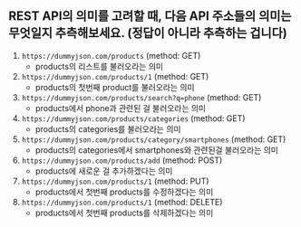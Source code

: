## REST API의 의미를 고려할 때, 다음 API 주소들의 의미는 무엇일지 추측해보세요. (정답이 아니라 추측하는 겁니다)

1. `https://dummyjson.com/products` (method: GET)
   - products의 리스트를 불러오라는 의미
2. `https://dummyjson.com/products/1` (method: GET)
   - products의 첫번째 product를 불러오라는 의미
3. `https://dummyjson.com/products/search?q=phone` (method: GET)
   - products에서 phone과 관련된 걸 불러오라는 의미
4. `https://dummyjson.com/products/categories` (method: GET)
   - products의 categories를 불러오라는 의미
5. `https://dummyjson.com/products/category/smartphones` (method: GET)
   - products의 categories에서 smartphones와 관련된걸 불러오라는 의미
6. `https://dummyjson.com/products/add` (method: POST)
   - products에 새로운 걸 추가하겠다는 의미
7. `https://dummyjson.com/products/1` (method: PUT)
   - products에서 첫번째 products를 수정하겠다는 의미
8. `https://dummyjson.com/products/1` (method: DELETE)
   - products에서 첫번째 products를 삭제하겠다는 의미
